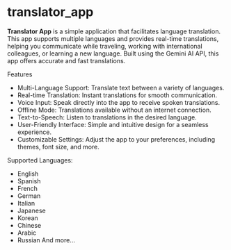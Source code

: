 # translator_app
**Translator App** is a simple application that facilitates language translation. This app supports multiple languages and provides real-time translations, helping you communicate while traveling, working with international colleagues, or learning a new language. Built using the Gemini AI API, this app offers accurate and fast translations.

Features
- Multi-Language Support: Translate text between a variety of languages.
- Real-time Translation: Instant translations for smooth communication.
- Voice Input: Speak directly into the app to receive spoken translations.
- Offline Mode: Translations available without an internet connection.
- Text-to-Speech: Listen to translations in the desired language.
- User-Friendly Interface: Simple and intuitive design for a seamless experience.
- Customizable Settings: Adjust the app to your preferences, including themes, font size, and more.

Supported Languages:
- English
- Spanish
- French
- German
- Italian
- Japanese
- Korean
- Chinese
- Arabic
- Russian
And more...

